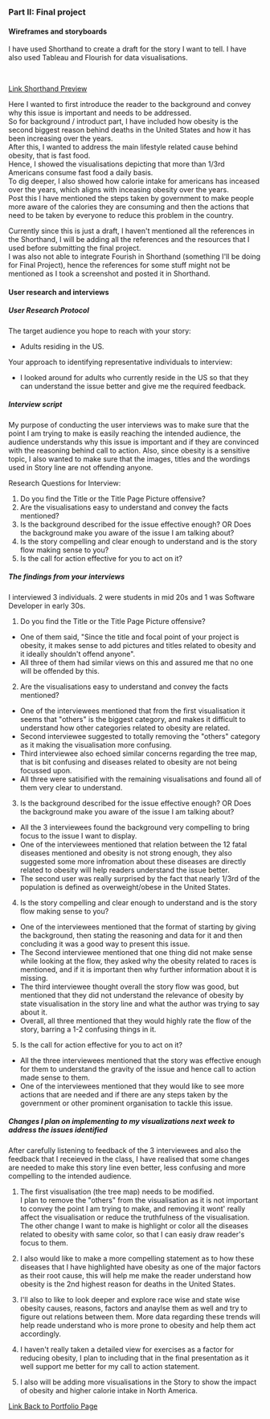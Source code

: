 
### Part II: Final project

#### Wireframes and storyboards

I have used Shorthand to create a draft for the story I want to tell. I have also used Tableau and Flourish for data visualisations.

<script src="https://carnegiemellon.shorthandstories.com/being-obese-can-kill-you/embed.js"></script>
<br />

[Link Shorthand Preview](https://preview.shorthand.com/9OQ287JvCwopn8gi)

Here I wanted to first introduce the reader to the background and convey why this issue is important and needs to be addressed. <br />
So for background / introduct part, I have included how obesity is the second biggest reason behind deaths in the United States and how it has been increasing over the years. <br />
After this, I wanted to address the main lifestyle related cause behind obesity, that is fast food. <br />
Hence, I showed the visualisations depicting that more than 1/3rd Americans consume fast food a daily basis. <br />
To dig deeper, I also showed how calorie intake for americans has inceased over the years, which aligns with inceasing obesity over the years. <br />
Post this I have mentioned the steps taken by government to make people more aware of the calories they are consuming and then the actions that need to be taken by everyone to reduce this problem in the country.<br />

Currently since this is just a draft, I haven't mentioned all the references in the Shorthand, I will be adding all the references and the resources that I used before submitting the final project. <br />
I was also not able to integrate Fourish in Shorthand (something I'll be doing for Final Project), hence the references for some stuff might not be mentioned as I took a screenshot and posted it in Shorthand.

#### User research and interviews

##### User Research Protocol

The target audience you hope to reach with your story: <br />
- Adults residing in the US. <br />

Your approach to identifying representative individuals to interview:
- I looked around for adults who currently reside in the US so that they can understand the issue better and give me the required feedback. <br />

##### Interview script
My purpose of conducting the user interviews was to make sure that the point I am trying to make is easily reaching the intended audience, the audience understands why this issue is important and if they are convinced with the reasoning behind call to action. Also, since obesity is a sensitive topic, I also wanted to make sure that the images, titles and the wordings used in Story line are not offending anyone.  <br />

Research Questions for Interview: <br />
1) Do you find the Title or the Title Page Picture offensive? <br />
2) Are the visualisations easy to understand and convey the facts mentioned? <br />
3) Is the background described for the issue effective enough? OR Does the background make you aware of the issue I am talking about? <br />
4) Is the story compelling and clear enough to understand and is the story flow making sense to you? <br />
5) Is the call for action effective for you to act on it? <br />

##### The findings from your interviews 
I interviewed 3 individuals.  2 were students in mid 20s and 1 was Software Developer in early 30s. <br />

1) Do you find the Title or the Title Page Picture offensive? <br />
- One of them said, "Since the title and focal point of your project is obesity, it makes sense to add pictures and titles related to obesity and it ideally shouldn't offend anyone". <br />
- All three of them had similar views on this and assured me that no one will be offended by this. <br />

2) Are the visualisations easy to understand and convey the facts mentioned? <br />
- One of the interviewees mentioned that from the first visualisation it seems that "others" is the biggest category, and makes it difficult to understand how other categories related to obesity are related. <br />
- Second interviewee suggested to totally removing the "others" category as it making the visualisation more confusing. <br />
- Third interviewee also echoed similar concerns regarding the tree map, that is bit confusing and diseases related to obesity are not being focussed upon. <br />
- All three were satisified with the remaining visualisations and found all of them very clear to understand. <br />

3) Is the background described for the issue effective enough? OR Does the background make you aware of the issue I am talking about? <br />
- All the 3 interviewees found the background very compelling to bring focus to the issue I want to display. <br />
- One of the interviewees mentioned that relation between the 12 fatal diseases mentioned and obesity is not strong enough, they also suggested some more infromation about these diseases are directly related to obesity will help readers understand the issue better. <br />
- The second user was really surprised by the fact that nearly 1/3rd of the population is defined as overweight/obese in the United States.

4) Is the story compelling and clear enough to understand and is the story flow making sense to you? <br />
- One of the interviewees mentioned that the format of starting by giving the background, then stating the reasoning and data for it and then concluding it was a good way to present this issue. <br />
- The Second interviewee mentioned that one thing did not make sense while looking at the flow, they asked why the obesity related to races is mentioned, and if it is important then why further information about it is missing. <br />
- The third interviewee thought overall the story flow was good, but mentioned that they did not understand the relevance of obesity by state visualisation in the story line and what the author was trying to say about it. <br />
- Overall, all three mentioned that they would highly rate the flow of the story, barring a 1-2 confusing things in it.

5) Is the call for action effective for you to act on it? <br />
- All the three interviewees mentioned that the story was effective enough for them to understand the gravity of the issue and hence call to action made sense to them.<br />
- One of the interviewees mentioned that they would like to see more actions that are needed and if there are any steps taken by the government or other prominent organisation to tackle this issue.

##### Changes I plan on implementing to my visualizations next week to address the issues identified 
After carefully listening to feedback of the 3 interviewees and also the feedback that I receieved in the class, I have realised that some changes are needed to make this story line even better, less confusing and more compelling to the intended audience. <br />

1) The first visualisation (the tree map) needs to be modified. <br />
I plan to remove the "others" from the visualisation as it is not important to convey the point I am trying to make, and removing it wont' really affect the visualisation or reduce the truthfulness of the visualisation. <br />
The other change I want to make is highlight or color all the diseases related to obesity with same color, so that I can easiy draw reader's focus to them.<br />

2) I also would like to make a more compelling statement as to how these diseases that I have highlighted have obesity as one of the major factors as their root cause, this will help me make the reader understand how obesity is the 2nd highest reason for deaths in the United States. <br />

3) I'll also to like to look deeper and explore race wise and state wise obesity causes, reasons, factors and anaylse them as well and try to figure out relations between them. More data regarding these trends will help reade understand who is more prone to obesity and help them act accordingly. <br />

4) I haven't really taken a detailed view for exercises as a factor for reducing obesity, I plan to including that in the final presentation as it well support me better for my call to action statement. <br />

5) I also will be adding more visualisations in the Story to show the impact of obesity and higher calorie intake in North America.

[Link Back to Portfolio Page](https://shubham-prabhu.github.io/portfolio/)
